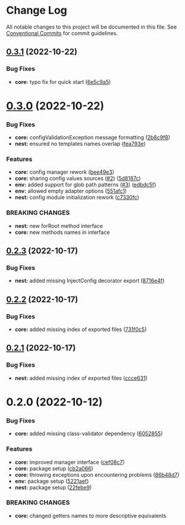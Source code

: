 # Change Log

All notable changes to this project will be documented in this file.
See [Conventional Commits](https://conventionalcommits.org) for commit guidelines.

## [0.3.1](https://github.com/Matii96/unifig/compare/v0.3.0...v0.3.1) (2022-10-22)

### Bug Fixes

- **core:** typo fix for quick start ([6e5c9a5](https://github.com/Matii96/unifig/commit/6e5c9a5ed19bbc9fdf2b2f8431ecd9fedfcfa1c7))

# [0.3.0](https://github.com/Matii96/unifig/compare/v0.2.3...v0.3.0) (2022-10-22)

### Bug Fixes

- **core:** configValidationException message formatting ([2b8c9f8](https://github.com/Matii96/unifig/commit/2b8c9f88d73bd47413a9fc4ed18728aa43625f33))
- **nest:** ensured no templates names overlap ([fea793e](https://github.com/Matii96/unifig/commit/fea793ea4b094005d426b847afb74bf0b3889618))

### Features

- **core:** config manager rework ([bee49e3](https://github.com/Matii96/unifig/commit/bee49e396f83e6263d82b449515fe9ccd54babce))
- **core:** sharing config values sources ([#2](https://github.com/Matii96/unifig/issues/2)) ([5d8187c](https://github.com/Matii96/unifig/commit/5d8187c8b999b61b2dc7a02c7cf895c2313a66bc))
- **env:** added support for glob path patterns ([#3](https://github.com/Matii96/unifig/issues/3)) ([edbdc5f](https://github.com/Matii96/unifig/commit/edbdc5fc110e865319a4ec78c83580817058fb58))
- **env:** allowed empty adapter options ([551afc1](https://github.com/Matii96/unifig/commit/551afc10f1a2ad35f78f6c750ffb6a467b0c7adb))
- **nest:** config module initialization rework ([c7330fc](https://github.com/Matii96/unifig/commit/c7330fcf765dc9fae991377a1a075ab02494b760))

### BREAKING CHANGES

- **nest:** new forRoot method interface
- **core:** new methods names in interface

## [0.2.3](https://github.com/Matii96/unifig/compare/v0.2.2...v0.2.3) (2022-10-17)

### Bug Fixes

- **nest:** added missing InjectConfig decorator export ([8716e4f](https://github.com/Matii96/unifig/commit/8716e4fdb53c39c028f4d92fee619cfed53de7a7))

## [0.2.2](https://github.com/Matii96/unifig/compare/v0.2.1...v0.2.2) (2022-10-17)

### Bug Fixes

- **core:** added missing index of exported files ([731f0c5](https://github.com/Matii96/unifig/commit/731f0c57ee8446b5c8b3e671bf59924e24f8e92d))

## [0.2.1](https://github.com/Matii96/unifig/compare/v0.2.0...v0.2.1) (2022-10-17)

### Bug Fixes

- **nest:** added missing index of exported files ([ccce631](https://github.com/Matii96/unifig/commit/ccce63105a8b5add1010b5deb03584d4b9fdb3d4))

# 0.2.0 (2022-10-12)

### Bug Fixes

- **core:** added missing class-validator dependency ([6052855](https://github.com/Matii96/unifig/commit/60528552db7396b967907cd262cecb3612f7293a))

### Features

- **core:** improved manager interface ([cef08c7](https://github.com/Matii96/unifig/commit/cef08c77b380c5c063969821829adc309705f927))
- **core:** package setup ([cb2a066](https://github.com/Matii96/unifig/commit/cb2a066f4d40dfa31779cb187067f7134204ac3b))
- **core:** throwing exceptions upon encountering problems ([86b48d7](https://github.com/Matii96/unifig/commit/86b48d7166ba79a75755ade0a791271277d7c521))
- **env:** package setup ([5221aef](https://github.com/Matii96/unifig/commit/5221aeff7ac7b071619be5f6c9e537bb74cdacb8))
- **nest:** package setup ([22febe9](https://github.com/Matii96/unifig/commit/22febe9dd3938f2c32a8ffce0f0b6281d06c7159))

### BREAKING CHANGES

- **core:** changed getters names to more descriptive equivalents
